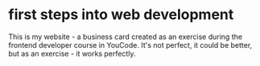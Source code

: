 # first steps into web development
This is my website - a business card created as an exercise during the frontend developer course in YouCode. It's not perfect, it could be better, but as an exercise - it works perfectly.
